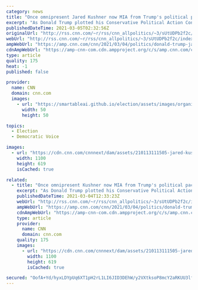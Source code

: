 ```yaml
---
category: news
title: "Once omnipresent Jared Kushner now MIA from Trump's political pack"
excerpt: "As Donald Trump plotted his Conservative Political Action Conference appearance last week, and a broader, more-robust plan to return to politics as an omnipresent disruptor, one person was conspicuously absent from the confab.\n    \n"
publishedDateTime: 2021-03-05T02:32:56Z
originalUrl: "http://rss.cnn.com/~r/rss/cnn_allpolitics/~3/sUtUDPb2f2c/index.html"
webUrl: "http://rss.cnn.com/~r/rss/cnn_allpolitics/~3/sUtUDPb2f2c/index.html"
ampWebUrl: "https://amp.cnn.com/cnn/2021/03/04/politics/donald-trump-jared-kushner-political-future/index.html"
cdnAmpWebUrl: "https://amp-cnn-com.cdn.ampproject.org/c/s/amp.cnn.com/cnn/2021/03/04/politics/donald-trump-jared-kushner-political-future/index.html"
type: article
quality: 175
heat: -1
published: false

provider:
  name: CNN
  domain: cnn.com
  images:
    - url: "https://smartableai.github.io/election/assets/images/organizations/cnn.com-50x50.jpg"
      width: 50
      height: 50

topics:
  - Election
  - Democratic Voice

images:
  - url: "https://cdn.cnn.com/cnnnext/dam/assets/210113111505-jared-kushner-donald-trump-file-super-tease.jpg"
    width: 1100
    height: 619
    isCached: true

related:
  - title: "Once omnipresent Kushner now MIA from Trump's political pack"
    excerpt: "As Donald Trump plotted his Conservative Political Action Conference appearance last week, and a broader, more-robust plan to return to politics as an omnipresent disruptor, one person was conspicuously absent from the confab.\n    \n"
    publishedDateTime: 2021-03-04T12:33:23Z
    webUrl: "http://rss.cnn.com/~r/rss/cnn_allpolitics/~3/sUtUDPb2f2c/index.html"
    ampWebUrl: "https://amp.cnn.com/cnn/2021/03/04/politics/donald-trump-jared-kushner-political-future/index.html"
    cdnAmpWebUrl: "https://amp-cnn-com.cdn.ampproject.org/c/s/amp.cnn.com/cnn/2021/03/04/politics/donald-trump-jared-kushner-political-future/index.html"
    type: article
    provider:
      name: CNN
      domain: cnn.com
    quality: 175
    images:
      - url: "https://cdn.cnn.com/cnnnext/dam/assets/210113111505-jared-kushner-donald-trump-file-super-tease.jpg"
        width: 1100
        height: 619
        isCached: true

secured: "OofA+Yd/hyxLDYpUq6XT1pH2rL1LI6JID3DEhW/y2VXtksoP8mcY2aRKUU3lflsI/PJFmBxGogLhgyuXtvjPdn71Ui8MRMu37RNsT3bpduMJnHE4Tkq/89RTpQcnkbaFvOsisMxKIzEQG1cus6Aq2i+LW56+A8YBXGgV5IV8oMBkW9bG9xG6RKUA6LYK5NKxwGBCH0YD2UmSqLL4oJOEWYpP4qeznqKGUAnURKImcTNHP6Qjgu/OIfHhICo1HDzwy26KHepkcce2bGqivKPdR1WILnz1DnnC2W0XFvOJvBvYvvTiO9VVj8IpW3attQ5tlv8rzJNNl6DDAtbNvZxO3YIZNITGQNF3OAFDrrG7gIo=;8Lh28ZMKtIEBJXkTLdkbzA=="
---
```


